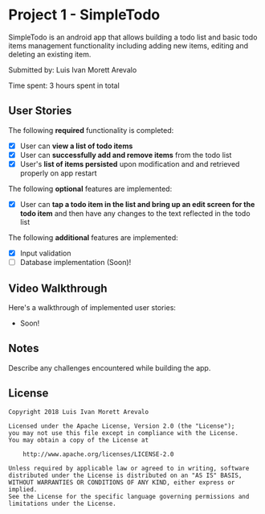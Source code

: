 # Project 1 - SimpleTodo

SimpleTodo is an android app that allows building a todo list and basic todo items management functionality including adding new items, editing and deleting an existing item.

Submitted by: Luis Ivan Morett Arevalo

Time spent: 3 hours spent in total

## User Stories

The following **required** functionality is completed:

* [x] User can **view a list of todo items**
* [x] User can **successfully add and remove items** from the todo list
* [x] User's **list of items persisted** upon modification and and retrieved properly on app restart

The following **optional** features are implemented:

* [x] User can **tap a todo item in the list and bring up an edit screen for the todo item** and then have any changes to the text reflected in the todo list

The following **additional** features are implemented:

* [x] Input validation
* [ ] Database implementation (Soon)!

## Video Walkthrough

Here's a walkthrough of implemented user stories:

* Soon!

## Notes

Describe any challenges encountered while building the app.

## License

    Copyright 2018 Luis Ivan Morett Arevalo

    Licensed under the Apache License, Version 2.0 (the "License");
    you may not use this file except in compliance with the License.
    You may obtain a copy of the License at

        http://www.apache.org/licenses/LICENSE-2.0

    Unless required by applicable law or agreed to in writing, software
    distributed under the License is distributed on an "AS IS" BASIS,
    WITHOUT WARRANTIES OR CONDITIONS OF ANY KIND, either express or implied.
    See the License for the specific language governing permissions and
    limitations under the License.